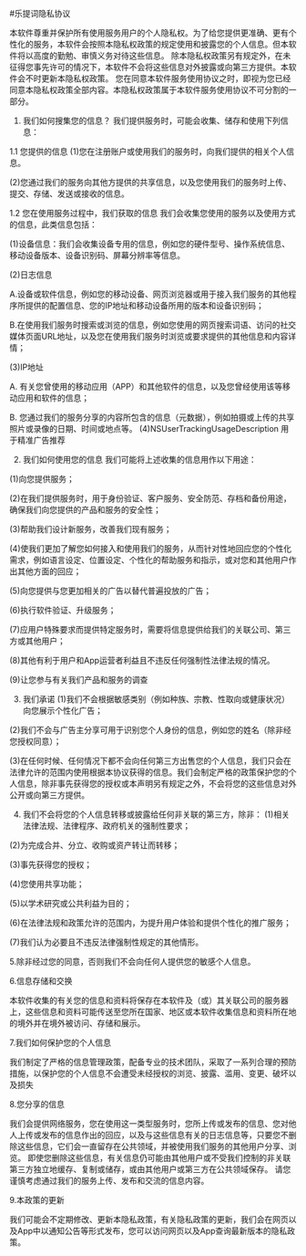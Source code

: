 #乐提词隐私协议

本软件尊重并保护所有使用服务用户的个人隐私权。为了给您提供更准确、更有个性化的服务，本软件会按照本隐私权政策的规定使用和披露您的个人信息。但本软件将以高度的勤勉、审慎义务对待这些信息。 除本隐私权政策另有规定外，在未征得您事先许可的情况下，本软件不会将这些信息对外披露或向第三方提供。本软件会不时更新本隐私权政策。 您在同意本软件服务使用协议之时，即视为您已经同意本隐私权政策全部内容。本隐私权政策属于本软件服务使用协议不可分割的一部分。

1. 我们如何搜集您的信息？
我们提供服务时，可能会收集、储存和使用下列信息：

1.1 您提供的信息
(1)您在注册账户或使用我们的服务时，向我们提供的相关个人信息。

(2)您通过我们的服务向其他方提供的共享信息，以及您使用我们的服务时上传、提交、存储、发送或接收的信息。

1.2 您在使用服务过程中，我们获取的信息
我们会收集您使用的服务以及使用方式的信息，此类信息包括：

(1)设备信息：我们会收集设备专用的信息，例如您的硬件型号、操作系统信息、移动设备版本、设备识别码、屏幕分辨率等信息。

(2)日志信息

A.设备或软件信息，例如您的移动设备、网页浏览器或用于接入我们服务的其他程序所提供的配置信息、您的IP地址和移动设备所用的版本和设备识别码；

B.在使用我们服务时搜索或浏览的信息，例如您使用的网页搜索词语、访问的社交媒体页面URL地址，以及您在使用我们服务时浏览或要求提供的其他信息和内容详情；

(3)IP地址

A. 有关您曾使用的移动应用（APP）和其他软件的信息，以及您曾经使用该等移动应用和软件的信息；

B. 您通过我们的服务分享的内容所包含的信息（元数据），例如拍摄或上传的共享照片或录像的日期、时间或地点等。 (4)NSUserTrackingUsageDescription 用于精准广告推荐

2. 我们如何使用您的信息
我们可能将上述收集的信息用作以下用途：

(1)向您提供服务；

(2)在我们提供服务时，用于身份验证、客户服务、安全防范、存档和备份用途，确保我们向您提供的产品和服务的安全性；

(3)帮助我们设计新服务，改善我们现有服务；

(4)使我们更加了解您如何接入和使用我们的服务，从而针对性地回应您的个性化需求，例如语言设定、位置设定、个性化的帮助服务和指示，或对您和其他用户作出其他方面的回应；

(5)向您提供与您更加相关的广告以替代普遍投放的广告；

(6)执行软件验证、升级服务；

(7)应用户特殊要求而提供特定服务时，需要将信息提供给我们的关联公司、第三方或其他用户；

(8)其他有利于用户和App运营者利益且不违反任何强制性法律法规的情况。

(9)让您参与有关我们产品和服务的调查

3. 我们承诺
(1)我们不会根据敏感类别（例如种族、宗教、性取向或健康状况）向您展示个性化广告；

(2)我们不会与广告主分享可用于识别您个人身份的信息，例如您的姓名（除非经您授权同意）；

(3)在任何时候、任何情况下都不会向任何第三方出售您的个人信息，我们只会在法律允许的范围内使用根据本协议获得的信息。我们会制定严格的政策保护您的个人信息，除非事先获得您的授权或本声明另有规定之外，不会将您的这些信息对外公开或向第三方提供。

4. 我们不会将您的个人信息转移或披露给任何非关联的第三方，除非：
(1)相关法律法规、法律程序、政府机关的强制性要求；

(2)为完成合并、分立、收购或资产转让而转移；

(3)事先获得您的授权；

(4)您使用共享功能；

(5)以学术研究或公共利益为目的；

(6)在法律法规和政策允许的范围内，为提升用户体验和提供个性化的推广服务；

(7)我们认为必要且不违反法律强制性规定的其他情形。

5.除非经过您的同意，否则我们不会向任何人提供您的敏感个人信息。

6.信息存储和交换

本软件收集的有关您的信息和资料将保存在本软件及（或）其关联公司的服务器上，这些信息和资料可能传送至您所在国家、地区或本软件收集信息和资料所在地的境外并在境外被访问、存储和展示。

7.我们如何保护您的个人信息

我们制定了严格的信息管理政策，配备专业的技术团队，采取了一系列合理的预防措施，以保护您的个人信息不会遭受未经授权的浏览、披露、滥用、变更、破坏以及损失

8.您分享的信息

我们会提供网络服务，您在使用这一类型服务时，您所上传或发布的信息、您对他人上传或发布的信息作出的回应，以及与这些信息有关的日志信息等，只要您不删除这些信息，它们会一直留存在公共领域，并被使用我们服务的其他用户分享、浏览。 即使您删除这些信息，有关信息仍可能由其他用户或不受我们控制的非关联第三方独立地缓存、复制或储存，或由其他用户或第三方在公共领域保存。 请您谨慎考虑通过我们的服务上传、发布和交流的信息内容。

9.本政策的更新

我们可能会不定期修改、更新本隐私政策，有关隐私政策的更新，我们会在网页以及App中以通知公告等形式发布，您可以访问网页以及App查询最新版本的隐私政策。
